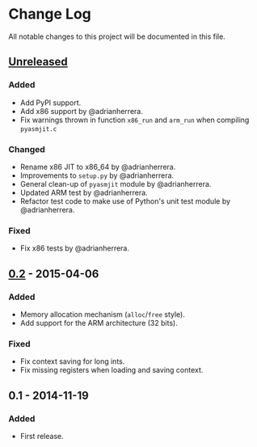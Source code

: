 # Change Log

All notable changes to this project will be documented in this file.

## [Unreleased]
### Added
- Add PyPI support.
- Add x86 support by @adrianherrera.
- Fix warnings thrown in function `x86_run` and `arm_run` when compiling `pyasmjit.c`

### Changed
- Rename x86 JIT to x86_64 by @adrianherrera.
- Improvements to `setup.py` by @adrianherrera.
- General clean-up of `pyasmjit` module by @adrianherrera.
- Updated ARM test by @adrianherrera.
- Refactor test code to make use of Python's unit test module by @adrianherrera.

### Fixed
- Fix x86 tests by @adrianherrera.

## [0.2] - 2015-04-06
### Added
- Memory allocation mechanism (`alloc`/`free` style).
- Add support for the ARM architecture (32 bits).

### Fixed
- Fix context saving for long ints.
- Fix missing registers when loading and saving context.

## 0.1 - 2014-11-19
### Added
- First release.

[Unreleased]: https://github.com/programa-stic/pyasmjit/compare/v0.2...master
[0.2]: https://github.com/programa-stic/pyasmjit/compare/v0.1...v0.2
